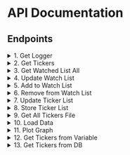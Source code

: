 # API Documentation

## Endpoints

<details>
<summary>1. Get Logger</summary>

URL: `/api/logger/`  
Method: `GET`  
Description: Returns the current log level and logger name. Useful for debugging and monitoring the logging
configuration.**

Response Example:

```json
{
  "log_level": "INFO",
  "logger_name": "my_logger"
}
```

</details>

<details>
<summary>2. Get Tickers</summary>
**URL:** `/api/tickers/`  
**Method:** `GET`  
**Description:** **Retrieves a list of tickers.**  
**Query Parameters:**  
- `watcher` (optional): If `true`, returns watched tickers. Default is `true`.

**Response Example:**

```json
[
  {
    "ticker": "AAPL",
    "name": "Apple Inc."
  },
  {
    "ticker": "GOOGL",
    "name": "Alphabet Inc."
  }
]
```

</details>

<details>
<summary>3. Get Watched List All</summary>

**URL:** `/api/watched-list/`  
**Method:** `GET`  
**Description:** **Retrieves the entire watched list of tickers.**

**Response Example:**

```json
[
  {
    "ticker": "AAPL",
    "name": "Apple Inc."
  },
  {
    "ticker": "TSLA",
    "name": "Tesla Inc."
  }
]
```

</details>

<details>
<summary>4. Update Watch List</summary>

**URL:** `/api/watch-list/update/`  
**Method:** `POST`  
**Description:** **Updates the watch list with the provided tickers.**  
**Request Body:**

- `tickers` (list): List of tickers to update.

**Request Example:**

```json
{
  "tickers": ["AAPL",  "TSLA"]
}
```

**Response Example:**

```json
{
  "status": "success"
}
```

</details>

<details>
<summary>5. Add to Watch List</summary>

**URL:** `/api/watch-list/add/`  
**Method:** `POST`  
**Description:** **Adds tickers to the watch list.**  
**Request Body:**

- `tickers` (list): List of tickers to add.

**Request Example:**

```json
{
  "tickers": ["MSFT", "AMZN"]
}
```

**Response Example:**

```json
{
  "status": "success"
}
```

</details>

<details>
<summary>6. Remove from Watch List</summary>

**URL:** `/api/watch-list/remove/`  
**Method:** `POST`  
**Description:** **Removes tickers from the watch list.**  
**Request Body:**

- `tickers` (list): List of tickers to remove.

**Request Example:**

```json
{
  "tickers": ["AAPL"]
}
```

**Response Example:**

```json
{
  "status": "success"
}
```

</details>

<details>
<summary>7. Update Ticker List</summary>

**URL:** `/api/ticker-list/update/`  
**Method:** `POST`  
**Description:** **Updates the ticker list.**

**Response Example:**

```json
{
  "status": "Ticker list updated"
}
```

</details>

<details>
<summary>8. Store Ticker List</summary>

**URL:** `/api/ticker-list/store/`  
**Method:** `POST`  
**Description:** **Stores the provided ticker list.**  
**Request Body:**

- `tickers` (list): List of tickers to store.

**Request Example:**

```json
{
  "tickers": ["AAPL", "GOOGL", "TSLA"]
}
```

**Response Example:**

```json
{
  "status": "Ticker list stored"
}
```

</details>

<details>
<summary>9. Get All Tickers File</summary>

**URL:** `/api/tickers-file/`  
**Method:** `GET`  
**Description:** **Retrieves all tickers from the file.**

**Response Example:**

```json
[
  {
    
  "ticker": "AAPL", "name": "Apple Inc."},
  {
    
  "ticker": "GOOGL", "name": "Alphabet Inc."},
  {
    
  "ticker": "TSLA", "name": "Tesla Inc."}
]
```

</details>

<details>
<summary>10. Load Data</summary>

**URL:** `/api/data/load/`  
**Method:** `POST`  
**Description:** **Loads data for the provided tickers.**  
**Request Body:**

- `tickers` (list): List of tickers to load data for.

**Request Example:**

```json
{
  "tickers": ["AAPL", "GOOGL"]
}
```

**Response Example:**

```json
[
  {
    
  "ticker": "AAPL", "data": {...}},
  {
    
  "ticker": "GOOGL", "data": {...}}
]
```

</details>

<details>
<summary>11. Plot Graph</summary>

**URL:** `/api/graph/plot/`  
**Method:** `POST`  
**Description:** **Plots a graph for the provided data.**  
**Request Body:**

- `all_data` (list): Data to plot.
- `chunk_size` (optional): Size of data chunks. Default is `10`.

**Request Example:**

```json
{
  "all_data": [...],
"chunk_size": 10
}
```

**Response Example:**

```json
{
  "fig": "<html>...</html>"
}
```

</details>

<details>
<summary>12. Get Tickers from Variable</summary>

**URL:** `/api/tickers/variable/`  
**Method:** `GET`  
**Description:** **Retrieves tickers from a variable.**

**Response Example:**

```json
[
  {
    
  "ticker": "AAPL", "name": "Apple Inc."},
  {
    
  "ticker": "GOOGL", "name": "Alphabet Inc."}
]
```

</details>

<details>
<summary>13. Get Tickers from DB</summary>

**URL:** `/api/tickers/db/`  
**Method:** `GET`  
**Description:** **Retrieves tickers from the database.**

**Response Example:**

```json
[
  {
    
  "ticker": "AAPL", "name": "Apple Inc."},
  {
    
  "ticker": "GOOGL", "name": "Alphabet Inc."}
]
```

</details>